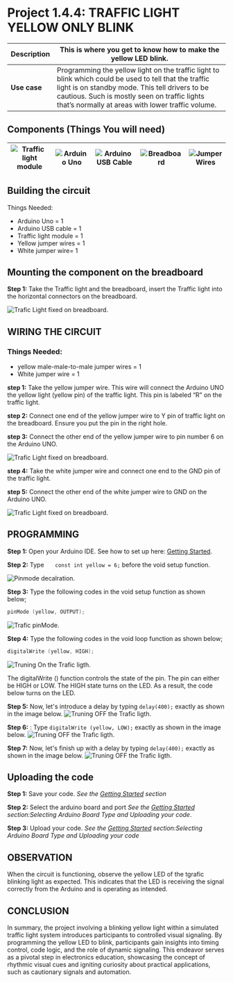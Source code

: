 # Project 1.4.4: TRAFFIC LIGHT YELLOW ONLY BLINK

| **Description** | This is where you get to know how to make the yellow LED blink.                                                                                                                                                                                               |
| --------------- | ------------------------------------------------------------------------------------------------------------------------------------------------------------------------------------------------------------------------------------------------------------- |
| **Use case**    | Programming the yellow light on the traffic light to blink which could be used to tell that the traffic light is on standby mode. This tell drivers to be cautious. Such is mostly seen on traffic lights that’s normally at areas with lower traffic volume. |

## Components (Things You will need)

| ![Traffic light module ](../../assets/components/trafficmodule.webp) | ![Arduino Uno](../../assets/components/arduino.webp) | ![Arduino USB Cable](../../assets/components/usbcable.webp) | ![Breadboard](../../assets/components/breadboard.webp) | ![Jumper Wires](../../assets/components/jumperwires.webp) |
| ------------------------------------------------------------------- | --------------------------------------------------- | ----------------------------------------------------------- | ----------------------------------------------------- | ------------------------------------------------------ |

## Building the circuit

Things Needed:

- Arduino Uno = 1
- Arduino USB cable = 1
- Traffic light module = 1
- Yellow jumper wires = 1
- White jumper wire= 1

## Mounting the component on the breadboard

**Step 1:** Take the Traffic light and the breadboard, insert the Traffic light into the horizontal connectors on the breadboard.

![Trafic Light fixed on breadboard](../../assets/1.0/Traffic_Light_Module/Traffic_Light_Red_On/Trafic_Light_image_1.webp).

## WIRING THE CIRCUIT

### Things Needed:

- yellow male-male-to-male jumper wires = 1
- White jumper wire = 1

**step 1:** Take the yellow jumper wire. This wire will connect the Arduino UNO the yellow light (yellow pin) of the traffic light. This pin is labeled “R” on the traffic light.

**step 2:** Connect one end of the yellow jumper wire to Y pin of traffic light on the breadboard. Ensure you put the pin in the right hole.

**step 3:** Connect the other end of the yellow jumper wire to pin number 6 on the Arduino UNO.

![Trafic Light fixed on breadboard](../../assets/1.0/Traffic_Light_Module/Traffic_Light_Red_On/yellow_trafic_1.webp).

**step 4:** Take the white jumper wire and connect one end to the GND pin of the traffic light.

**step 5:** Connect the other end of the white jumper wire to GND on the Arduino UNO.

![Trafic Light fixed on breadboard](../../assets/1.0/Traffic_Light_Module/Traffic_Light_Red_On/yellow_trafic_2.webp).

## PROGRAMMING

**Step 1:** Open your Arduino IDE. See how to set up here: [Getting Started](../../getting-started/overview.md).

**Step 2:** Type `   const int yellow = 6;` before the void setup function.

![Pinmode decalration](../../assets/1.0/Traffic_Light_Module/Traffic_Light_Red_On/yellow_trafic_code_1.webp).

**Step 3:** Type the following codes in the void setup function as shown below;

``` cpp
pinMode (yellow, OUTPUT);
```

![Trafic pinMode](../../assets/1.0/Traffic_Light_Module/Traffic_Light_Red_On/yellow_trafic_code_2.webp).

**Step 4:** Type the following codes in the void loop function as shown below;

``` cpp
digitalWrite (yellow, HIGH);
```

![Truning On the Trafic ligth ](../../assets/1.0/Traffic_Light_Module/Traffic_Light_Red_On/yellow_trafic_code_3.webp).

The digitalWrite () function controls the state of the pin. The pin can either be HIGH or LOW. The HIGH state turns on the LED. As a result, the code below turns on the LED.

**Step 5:** Now, let's introduce a delay by typing `delay(400);` exactly as shown in the image below.
![Truning OFF the Trafic ligth ](../../assets/1.0/Traffic_Light_Module/Traffic_Light_Red_On/yellow_trafic_code_6.webp).

**Step 6:** : Type `digitalWrite (yellow, LOW);` exactly as shown in the image below.
![Truning OFF the Trafic ligth ](../../assets/1.0/Traffic_Light_Module/Traffic_Light_Red_On/yellow_trafic_code_7.webp).

**Step 7:** Now, let's finish up with a delay by typing `delay(400);` exactly as shown in the image below.
![Truning OFF the Trafic ligth ](../../assets/1.0/Traffic_Light_Module/Traffic_Light_Red_On/yellow_trafic_code_9.webp).

## Uploading the code

**Step 1:** Save your code. _See the [Getting Started](../../getting-started/overview.md) section_

**Step 2:** Select the arduino board and port _See the [Getting Started](../../getting-started/overview.md) section:Selecting Arduino Board Type and Uploading your code_.

**Step 3:** Upload your code. _See the [Getting Started](../../getting-started/overview.md) section:Selecting Arduino Board Type and Uploading your code_

## OBSERVATION

When the circuit is functioning, observe the yellow LED of the tgrafic blinking light as expected. This indicates that the LED is receiving the signal correctly from the Arduino and is operating as intended.

## CONCLUSION

In summary, the project involving a blinking yellow light within a simulated traffic light system introduces participants to controlled visual signaling. By programming the yellow LED to blink, participants gain insights into timing control, code logic, and the role of dynamic signaling. This endeavor serves as a pivotal step in electronics education, showcasing the concept of rhythmic visual cues and igniting curiosity about practical applications, such as cautionary signals and automation.
